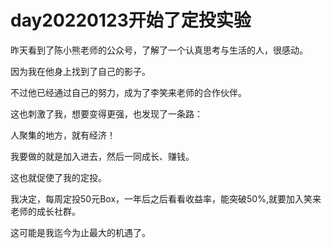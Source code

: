 # day20220123开始了定投实验

昨天看到了陈小熊老师的公众号，了解了一个认真思考与生活的人，很感动。

因为我在他身上找到了自己的影子。

不过他已经通过自己的努力，成为了李笑来老师的合作伙伴。

这也刺激了我，想要变得更强，也发现了一条路：

人聚集的地方，就有经济！

我要做的就是加入进去，然后一同成长、赚钱。

这也就促使了我的定投。

我决定，每周定投50元Box，一年后之后看看收益率，能突破50%,就要加入笑来老师的成长社群。

这可能是我迄今为止最大的机遇了。
